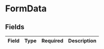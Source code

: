 # FormData


## Fields

| Field       | Type        | Required    | Description |
| ----------- | ----------- | ----------- | ----------- |